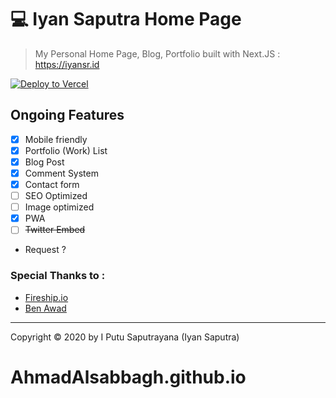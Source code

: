 # 💻 Iyan Saputra Home Page

> My Personal Home Page, Blog, Portfolio built with Next.JS : https://iyansr.id


[![Deploy to Vercel](https://vercel.com/button)](https://iyansr.id)
## Ongoing Features 

- [x] Mobile friendly
- [x] Portfolio (Work) List
- [x] Blog Post
- [x] Comment System
- [x] Contact form
- [ ] SEO Optimized
- [ ] Image optimized
- [x] PWA
- [ ] ~~Twitter Embed~~

- Request ? 

### Special Thanks to :

- [Fireship.io](https://fireship.io/)
- [Ben Awad](https://www.youtube.com/channel/UC-8QAzbLcRglXeN_MY9blyw)

***

Copyright © 2020 by I Putu Saputrayana (Iyan Saputra)
# AhmadAlsabbagh.github.io

